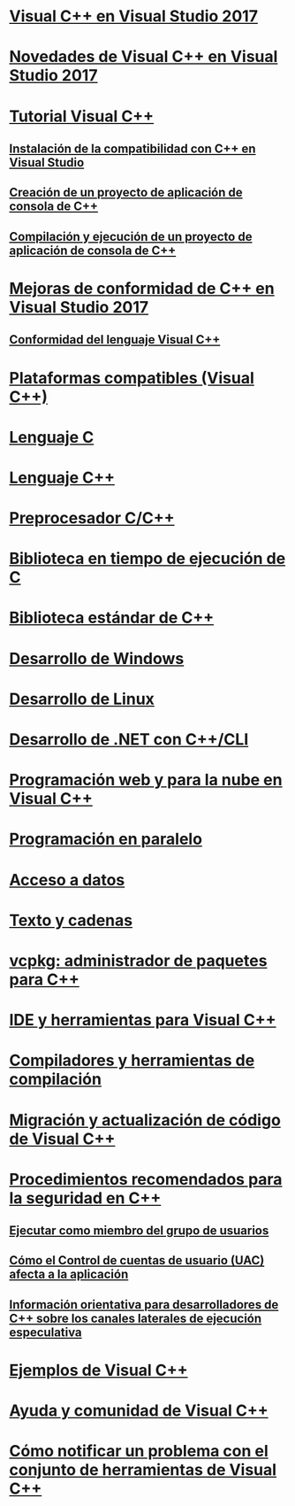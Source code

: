 # [Visual C++ en Visual Studio 2017](visual-cpp-in-visual-studio.md)
# [Novedades de Visual C++ en Visual Studio 2017](what-s-new-for-visual-cpp-in-visual-studio.md)
# [Tutorial Visual C++](build/vscpp-step-0-installation.md)
## [Instalación de la compatibilidad con C++ en Visual Studio](build/vscpp-step-0-installation.md)
## [Creación de un proyecto de aplicación de consola de C++](build/vscpp-step-1-create.md)
## [Compilación y ejecución de un proyecto de aplicación de consola de C++](build/vscpp-step-2-build.md)
# [Mejoras de conformidad de C++ en Visual Studio 2017](cpp-conformance-improvements-2017.md)
## [Conformidad del lenguaje Visual C++](visual-cpp-language-conformance.md)
# [Plataformas compatibles (Visual C++)](supported-platforms-visual-cpp.md)
# [Lenguaje C](c-language/c-language-reference.md)
# [Lenguaje C++](cpp/cpp-language-reference.md)
# [Preprocesador C/C++](preprocessor/c-cpp-preprocessor-reference.md)
# [Biblioteca en tiempo de ejecución de C](c-runtime-library/c-run-time-library-reference.md)
# [Biblioteca estándar de C++](standard-library/cpp-standard-library-reference.md)
# [Desarrollo de Windows](windows/overview-of-windows-programming-in-cpp.md)
# [Desarrollo de Linux](linux/download-install-and-setup-the-linux-development-workload.md)
# [Desarrollo de .NET con C++/CLI](dotnet/dotnet-programming-with-cpp-cli-visual-cpp.md)
# [Programación web y para la nube en Visual C++](cloud/cloud-and-web-programming-in-visual-cpp.md)
# [Programación en paralelo](parallel/parallel-programming-in-visual-cpp.md)
# [Acceso a datos](data/data-access-in-cpp.md)
# [Texto y cadenas](text/text-and-strings-in-visual-cpp.md)
# [vcpkg: administrador de paquetes para C++](vcpkg.md)
# [IDE y herramientas para Visual C++](ide/ide-and-tools-for-visual-cpp-development.md)
# [Compiladores y herramientas de compilación](build/building-c-cpp-programs.md)
# [Migración y actualización de código de Visual C++](porting/visual-cpp-porting-and-upgrading-guide.md)
# [Procedimientos recomendados para la seguridad en C++](security/security-best-practices-for-cpp.md)
## [Ejecutar como miembro del grupo de usuarios](security/running-as-a-member-of-the-users-group.md)
## [Cómo el Control de cuentas de usuario (UAC) afecta a la aplicación](security/how-user-account-control-uac-affects-your-application.md)
## [Información orientativa para desarrolladores de C++ sobre los canales laterales de ejecución especulativa](security/developer-guidance-speculative-execution.md)
# [Ejemplos de Visual C++](visual-cpp-samples.md)
# [Ayuda y comunidad de Visual C++](visual-cpp-help-and-community.md)
# [Cómo notificar un problema con el conjunto de herramientas de Visual C++](how-to-report-a-problem-with-the-visual-cpp-toolset.md)